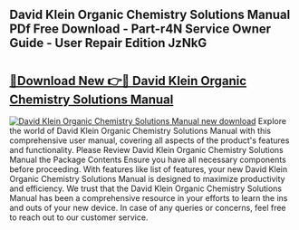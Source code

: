 ## David Klein Organic Chemistry Solutions Manual PDf Free Download - Part-r4N Service Owner Guide - User Repair Edition JzNkG

# <h2><a href="http://bc13356.oget.top/?id=David+Klein+Organic+Chemistry+Solutions+Manual">🔗Download New 👉🔴 David Klein Organic Chemistry Solutions Manual</a></h2>

[![David Klein Organic Chemistry Solutions Manual new download](https://i.imgur.com/5g1atiW.png)](http://bc13356.oget.top/?id=David+Klein+Organic+Chemistry+Solutions+Manual)
Explore the world of David Klein Organic Chemistry Solutions Manual with this comprehensive user manual, covering all aspects of the product's features and functionality. Please Review David Klein Organic Chemistry Solutions Manual the Package Contents Ensure you have all necessary components before proceeding. With features like list of features, your new David Klein Organic Chemistry Solutions Manual is designed to maximize productivity and efficiency. We trust that the David Klein Organic Chemistry Solutions Manual has been a comprehensive resource in your efforts to learn the ins and outs of your new device. In case of any queries or concerns, feel free to reach out to our customer service.
